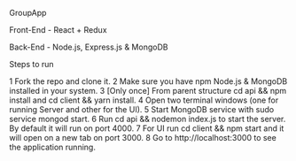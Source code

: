 
GroupApp

Front-End - React + Redux

Back-End - Node.js, Express.js & MongoDB

Steps to run

1 Fork the repo and clone it.
2 Make sure you have npm Node.js & MongoDB installed in your system.
3 [Only once] From parent structure cd api && npm install and cd client && yarn install.
4 Open two terminal windows (one for running Server and other for the UI).
5 Start MongoDB service with sudo service mongod start. 
6 Run cd api && nodemon index.js to start the server. By default it will run on port 4000.
7 For UI run cd client && npm start and it will open on a new tab on port 3000.
8 Go to http://localhost:3000 to see the application running.